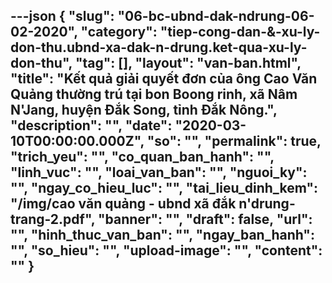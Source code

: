 ---json
{
    "slug": "06-bc-ubnd-dak-ndrung-06-02-2020",
    "category": "tiep-cong-dan-&-xu-ly-don-thu.ubnd-xa-dak-n-drung.ket-qua-xu-ly-don-thu",
    "tag": [],
    "layout": "van-ban.html",
    "title": "Kết quả giải quyết đơn của ông Cao Văn Quảng thường trú tại bon Boong rinh, xã Nâm N'Jang, huyện Đắk Song, tỉnh Đắk Nông.",
    "description": "",
    "date": "2020-03-10T00:00:00.000Z",
    "so": "",
    "permalink": true,
    "trich_yeu": "",
    "co_quan_ban_hanh": "",
    "linh_vuc": "",
    "loai_van_ban": "",
    "nguoi_ky": "",
    "ngay_co_hieu_luc": "",
    "tai_lieu_dinh_kem": "/img/cao văn quảng - ubnd xã đắk n'drung-trang-2.pdf",
    "banner": "",
    "draft": false,
    "url": "",
    "hinh_thuc_van_ban": "",
    "ngay_ban_hanh": "",
    "so_hieu": "",
    "upload-image": "",
    "__content__": ""
}
---
